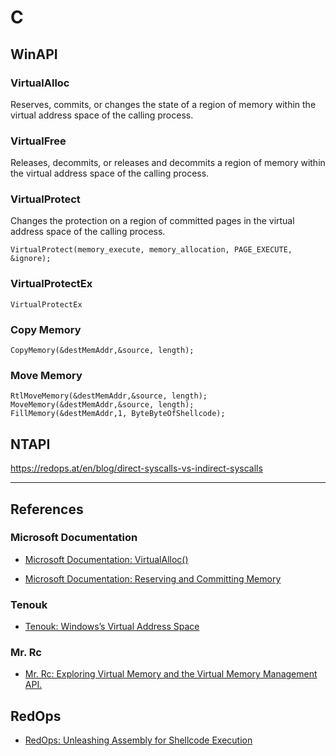 # C

## WinAPI

### VirtualAlloc

Reserves, commits, or changes the state of a region of memory within the virtual address space of the calling process.

### VirtualFree

Releases, decommits, or releases and decommits a region of memory within the virtual address space of the calling process.

### VirtualProtect

Changes the protection on a region of committed pages in the virtual address space of the calling process.

```
VirtualProtect(memory_execute, memory_allocation, PAGE_EXECUTE, &ignore);
```

### VirtualProtectEx

```
VirtualProtectEx
```

### Copy Memory

```
CopyMemory(&destMemAddr,&source, length);
```

### Move Memory

```
RtlMoveMemory(&destMemAddr,&source, length);
MoveMemory(&destMemAddr,&source, length);
FillMemory(&destMemAddr,1, ByteByteOfShellcode);
```

## NTAPI

https://redops.at/en/blog/direct-syscalls-vs-indirect-syscalls

---
## References

### Microsoft Documentation

- [Microsoft Documentation: VirtualAlloc()](https://learn.microsoft.com/en-us/windows/win32/api/memoryapi/nf-memoryapi-virtualalloc)

- [Microsoft Documentation: Reserving and Committing Memory](https://learn.microsoft.com/en-us/windows/win32/memory/reserving-and-committing-memory)

### Tenouk

- [Tenouk: Windows’s Virtual Address Space](https://www.tenouk.com/WinVirtualAddressSpace.html)

### Mr. Rc

- [Mr. Rc: Exploring Virtual Memory and the Virtual Memory Management API.](https://de-engineer.github.io/Understanding-Virtual-Memory-Paging-and-other-memory-related-concepts/)

## RedOps

- [RedOps: Unleashing Assembly for Shellcode Execution](https://redops.at/en/blog/shell-we-assemble-unleashing-x86-inline-assembly-for-shellcode-execution)